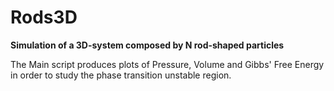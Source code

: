 # Rods3D

**Simulation of a 3D-system composed by N rod-shaped particles**

The Main script produces plots of Pressure, Volume and Gibbs' Free Energy in order to study the phase transition unstable region.
